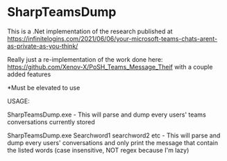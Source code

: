 # SharpTeamsDump
This is a .Net implementation of the research published at https://infinitelogins.com/2021/06/06/your-microsoft-teams-chats-arent-as-private-as-you-think/

Really just a re-implementation of the work done here: https://github.com/Xenov-X/PoSH_Teams_Message_Theif with a couple added features

*Must be elevated to use

USAGE:

SharpTeamsDump.exe - This will parse and dump every users' teams conversations currently stored

SharpTeamsDump.exe Searchword1 searchword2 etc - This will parse and dump every users' conversations and only print the message that contain the listed words (case insensitive, NOT regex because I'm lazy)
